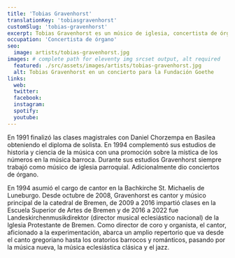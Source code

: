 ```yaml
---
title: 'Tobias Gravenhorst'
translationKey: 'tobiasgravenhorst'
customSlug: 'tobias-gravenhorst'
excerpt: Tobias Gravenhorst es un músico de iglesia, concertista de órgano y musicólogo alemán. Estudió música eclesiástica en Fráncfort del Meno y aprobó el examen en 1987.
occupation: 'Concertista de órgano'
seo:
  image: artists/tobias-gravenhorst.jpg
images: # complete path for eleventy img srcset output, alt required
  featured: ./src/assets/images/artists/tobias-gravenhorst.jpg
  alt: Tobias Gravenhorst en un concierto para la Fundación Goethe
links:
  web:
  twitter:
  facebook:
  instagram:
  spotify:
  youtube:
---
```


En 1991 finalizó las clases magistrales con Daniel Chorzempa en Basilea obteniendo el diploma de solista. En 1994 complementó sus estudios de historia y ciencia de la música con una promoción sobre la mística de los números en la música barroca. Durante sus estudios Gravenhorst siempre trabajó como músico de iglesia parroquial. Adicionalmente dio conciertos de órgano.

En 1994 asumió el cargo de cantor en la Bachkirche St. Michaelis de Luneburgo. Desde octubre de 2008, Gravenhorst es cantor y músico principal de la catedral de Bremen, de 2009 a 2016 impartió clases en la Escuela Superior de Artes de Bremen y de 2016 a 2022 fue Landeskirchenmusikdirektor (director musical eclesiástico nacional) de la Iglesia Protestante de Bremen. Como director de coro y organista, el cantor, aficionado a la experimentación, abarca un amplio repertorio que va desde el canto gregoriano hasta los oratorios barrocos y románticos, pasando por la música nueva, la música eclesiástica clásica y el jazz.
